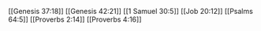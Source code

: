 [[Genesis 37:18]]
[[Genesis 42:21]]
[[1 Samuel 30:5]]
[[Job 20:12]]
[[Psalms 64:5]]
[[Proverbs 2:14]]
[[Proverbs 4:16]]

